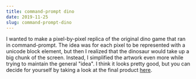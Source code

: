 ```yaml
---
title: command-prompt dino
date: 2019-11-25
slug: command-prompt-dino
---
```


I wanted to make a pixel-by-pixel replica of the original dino game that ran in command-prompt. The idea was for each pixel to be represented with a unicode block element, but then I realized that the dinosaur would take up a big chunk of the screen. Instead, I simplified the artwork even more while trying to maintain the general "idea". I think it looks pretty good, but you can decide for yourself by taking a look at the final product [here](https://github.com/0aax/dino).